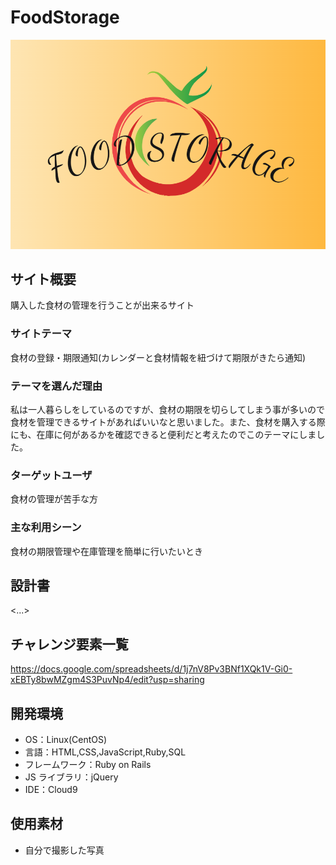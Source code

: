 # FoodStorage

![](https://github.com/Tt6588/FoodStorage/blob/develop/app/assets/images/logo.png)

## サイト概要

購入した食材の管理を行うことが出来るサイト

### サイトテーマ

食材の登録・期限通知(カレンダーと食材情報を紐づけて期限がきたら通知)

### テーマを選んだ理由

私は一人暮らしをしているのですが、食材の期限を切らしてしまう事が多いので食材を管理できるサイトがあればいいなと思いました。また、食材を購入する際にも、在庫に何があるかを確認できると便利だと考えたのでこのテーマにしました。

### ターゲットユーザ

食材の管理が苦手な方

### 主な利用シーン

食材の期限管理や在庫管理を簡単に行いたいとき

## 設計書

<...>

## チャレンジ要素一覧

<https://docs.google.com/spreadsheets/d/1j7nV8Pv3BNf1XQk1V-Gi0-xEBTy8bwMZgm4S3PuvNp4/edit?usp=sharing>

## 開発環境

- OS：Linux(CentOS)
- 言語：HTML,CSS,JavaScript,Ruby,SQL
- フレームワーク：Ruby on Rails
- JS ライブラリ：jQuery
- IDE：Cloud9

## 使用素材

- 自分で撮影した写真
